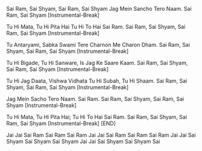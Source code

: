 
Sai Ram, Sai Shyam, Sai Ram, Sai Shyam
Jag Mein Sancho Tero Naam.
Sai Ram, Sai Shyam
[Instrumental-Break]


Tu Hi Mata, Tu Hi Pita Hai
Tu Hi To Hai Sai Ram.
Sai Ram, Sai Shyam, Sai Ram, Sai Shyam
[Instrumental-Break]

Tu Antaryami, Sabka Swami
Tere Charnon Me Charon Dham.
Sai Ram, Sai Shyam, Sai Ram, Sai Shyam
[Instrumental-Break]

Tu Hi Bigade, Tu Hi Sanware,
Is Jag Ke Saare Kaam.
Sai Ram, Sai Shyam, Sai Ram, Sai Shyam
[Instrumental-Break]

Tu Hi Jag Daata, Vishwa Vidhata
Tu Hi Subah, Tu Hi Shaam.
Sai Ram, Sai Shyam, Sai Ram, Sai Shyam
[Instrumental-Break]

Jag Mein Sacho Tero Naam. Sai Ram.
Sai Ram, Sai Shyam, Sai Ram, Sai Shyam
[Instrumental-Break]

Tu Hi Mata, Tu Hi Pita Hai;
Tu Hi To Hai Sai Ram.
Sai Ram, Sai Shyam, Sai Ram, Sai Shyam
[Instrumental-Break]
[END]


Jai Jai Sai Ram Sai Ram Sai Ram
Jai Jai Sai Ram Sai Ram Sai Ram
Jai Jai Sai Shyam Sai Shyam Sai Shyam
Jai Jai Sai Shyam Sai Shyam Sai

